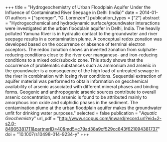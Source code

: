 +++
title = "Hydrogeochemistry of Urban Floodplain Aquifer Under the Influence of Contaminated River Seepage in Delhi (India)"
date = 2014-01-01
authors = ["sprenger", "G. Lorenzen"]
publication_types = ["2"]
abstract = "Hydrogeochemical and hydrodynamic surface/groundwater interactions were investigated at the urban floodplain aquifer in Delhi, India. The heavily polluted Yamuna River is in hydraulic contact to the groundwater and river seepage results in a contamination plume. A conceptual redox zonation was developed based on the occurrence or absence of terminal electron acceptors. The redox zonation shows an inverted zonation from sulphate-reducing conditions close to the river over manganese- and iron-reducing conditions to a mixed oxic/suboxic zone. This study shows that the occurrence of problematic substances such as ammonium and arsenic in the groundwater is a consequence of the high load of untreated sewage in the river in combination with losing river conditions. Sequential extraction of aquifer material was performed to obtain information on geochemical availability of arsenic associated with different mineral phases and binding forms. Geogenic and anthropogenic arsenic sources contribute to overall arsenic concentration, and arsenic is found to be attributed mainly to amorphous iron oxide and sulphidic phases in the sediment. The contamination plume at the urban floodplain aquifer makes the groundwater unfit for drinking water purposes."
selected = false
publication = "*Aquatic Geochemistry*"
url_pdf = "http://www.scopus.com/inward/record.url?eid=2-s2.0-84905381711&partnerID=40&md5=c79ad38a9cf529cc843f621094381737"
doi = "10.1007/s10498-014-9234-y"
+++


